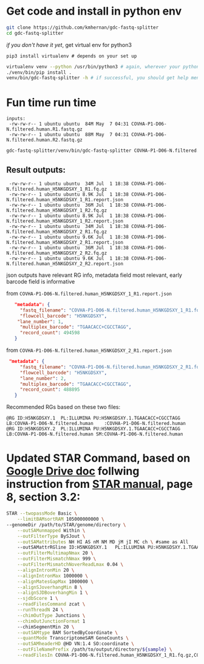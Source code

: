 # Get code and install in python env

```sh
git clone https://github.com/kmhernan/gdc-fastq-splitter
cd gdc-fastq-splitter
```
*if you don't have it yet*, get virtual env for python3

`pip3 install virtualenv # depends on your set up`

```sh
virtualenv venv --python /usr/bin/python3 # again, wherever your python3 (should be version 3.5+) is installed
./venv/bin/pip install .
venv/bin/gdc-fastq-splitter -h # if successful, you should get help menu
```

# Fun time run time

```text
inputs: 
 -rw-rw-r-- 1 ubuntu ubuntu  84M May  7 04:31 COVHA-P1-D06-N.filtered.human.R1.fastq.gz
 -rw-rw-r-- 1 ubuntu ubuntu  88M May  7 04:31 COVHA-P1-D06-N.filtered.human.R2.fastq.gz
```

```sh
gdc-fastq-splitter/venv/bin/gdc-fastq-splitter COVHA-P1-D06-N.filtered.human.R1.fastq.gz COVHA-P1-D06-N.filtered.human.R2.fastq.gz -o COVHA-P1-D06-N.filtered.human_ 2> errs.log 
```


## Result outputs:

```text
 -rw-rw-r-- 1 ubuntu ubuntu  34M Jul  1 18:38 COVHA-P1-D06-N.filtered.human_H5NKGDSXY_1_R1.fq.gz
 -rw-rw-r-- 1 ubuntu ubuntu 8.9K Jul  1 18:38 COVHA-P1-D06-N.filtered.human_H5NKGDSXY_1_R1.report.json
 -rw-rw-r-- 1 ubuntu ubuntu  36M Jul  1 18:38 COVHA-P1-D06-N.filtered.human_H5NKGDSXY_1_R2.fq.gz
 -rw-rw-r-- 1 ubuntu ubuntu 8.9K Jul  1 18:38 COVHA-P1-D06-N.filtered.human_H5NKGDSXY_1_R2.report.json
 -rw-rw-r-- 1 ubuntu ubuntu  34M Jul  1 18:38 COVHA-P1-D06-N.filtered.human_H5NKGDSXY_2_R1.fq.gz
 -rw-rw-r-- 1 ubuntu ubuntu 9.6K Jul  1 18:38 COVHA-P1-D06-N.filtered.human_H5NKGDSXY_2_R1.report.json
 -rw-rw-r-- 1 ubuntu ubuntu  36M Jul  1 18:38 COVHA-P1-D06-N.filtered.human_H5NKGDSXY_2_R2.fq.gz
 -rw-rw-r-- 1 ubuntu ubuntu 9.6K Jul  1 18:38 COVHA-P1-D06-N.filtered.human_H5NKGDSXY_2_R2.report.json
```

json outputs have relevant RG info, metadata field most relevant, early barcode field is informative

from `COVHA-P1-D06-N.filtered.human_H5NKGDSXY_1_R1.report.json`

```json
   "metadata": {
     "fastq_filename": "COVHA-P1-D06-N.filtered.human_H5NKGDSXY_1_R1.fq.gz",
     "flowcell_barcode": "H5NKGDSXY",
    "lane_number": 1,
     "multiplex_barcode": "TGAACACC+CGCCTAGG",
     "record_count": 494598
   }
```

from `COVHA-P1-D06-N.filtered.human_H5NKGDSXY_2_R1.report.json`

```json
 "metadata": {
     "fastq_filename": "COVHA-P1-D06-N.filtered.human_H5NKGDSXY_2_R1.fq.gz",
     "flowcell_barcode": "H5NKGDSXY",
     "lane_number": 2,
     "multiplex_barcode": "TGAACACC+CGCCTAGG",
     "record_count": 488895
   }
```

Recommended RGs based on these two files:

```text
@RG ID:H5NKGDSXY.1	PL:ILLUMINA PU:H5NKGDSXY.1.TGAACACC+CGCCTAGG	LB:COVHA-P1-D06-N.filtered.human 	:COVHA-P1-D06-N.filtered.human
@RG	ID:H5NKGDSXY.2	PL:ILLUMINA	PU:H5NKGDSXY.1.TGAACACC+CGCCTAGG	LB:COVHA-P1-D06-N.filtered.human SM:COVHA-P1-D06-N.filtered.human
```

# Updated STAR Command, based on [Google Drive doc](https://drive.google.com/file/d/1z7euPSE77jbthKi8ty7dscq-oNx4wgF3/view?usp=sharing) follwing instruction from [STAR manual](https://github.com/alexdobin/STAR/blob/master/doc/STARmanual.pdf), page 8, section 3.2:

```sh
STAR --twopassMode Basic \
    --limitBAMsortRAM 105000000000 \
--genomeDir /path/to/STAR/genome/directory \
    --outSAMunmapped Within \
    --outFilterType BySJout \
    --outSAMattributes NH HI AS nM NM MD jM jI MC ch \ #same as All
    --outSAMattrRGline ID:H5NKGDSXY.1	PL:ILLUMINA PU:H5NKGDSXY.1.TGAACACC+CGCCTAGG	LB:COVHA-P1-D06-N.filtered.human 	SM:COVHA-P1-D06-N.filtered.human , ID:H5NKGDSXY.2	PL:ILLUMINA	PU:H5NKGDSXY.1.TGAACACC+CGCCTAGG	LB:COVHA-P1-D06-N.filtered.human SM:COVHA-P1-D06-N.filtered.human \
    --outFilterMultimapNmax 20 \
    --outFilterMismatchNmax 999 \
    --outFilterMismatchNoverReadLmax 0.04 \
    --alignIntronMin 20 \
    --alignIntronMax 1000000 \
    --alignMatesGapMax 1000000 \
    --alignSJoverhangMin 8 \
    --alignSJDBoverhangMin 1 \
    --sjdbScore 1 \
    --readFilesCommand zcat \
    --runThreadN 24 \
    --chimOutType Junctions \
    --chimOutJunctionFormat 1
    --chimSegmentMin 20 \
    --outSAMtype BAM SortedByCoordinate \
    --quantMode TranscriptomeSAM GeneCounts \
    --outSAMheaderHD @HD VN:1.4 SO:coordinate \
    --outFileNamePrefix /path/to/output/directory/${sample} \
    --readFilesIn COVHA-P1-D06-N.filtered.human_H5NKGDSXY_1_R1.fq.gz,COVHA-P1-D06-N.filtered.human_H5NKGDSXY_2_R1.fq.gz,COVHA-P1-D06-N.filtered.human_H5NKGDSXY_1_R2.fq.gz,COVHA-P1-D06-N.filtered.human_H5NKGDSXY_2_R2.fq.gz
```